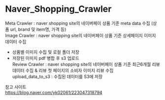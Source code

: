 # Naver_Shopping_Crawler

Meta Crawler : naver shopping site의 네이버페이 상품 기준 meta data 수집 (상품 url, brand 및 item명, 가격 등)  
Image Crawler : naver shopping site의 네이버페이 상품 기준 상세페이지 이미지 데이터 수집  
* 상품별 이미지 수집 및 로컬 폴더 저장  
* 저장된 이미지 pdf 병합 후 s3 업로드  
Review Crawler : naver shopping site의 네이버페이 상품 기준 최근6개월 리뷰 데이터 수집 & 리뷰 첫 페이지의 소비자 이미지 리뷰 수집  
upload_data_to_s3 : 수집된 데이터를 S3에 저장  


참고 사이트  
https://blog.naver.com/yk02061/223047318794  
